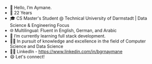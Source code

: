 - 👋 Hello, I’m Aymane.
- 🎂 22 Years 
- 🎓 CS Master's Student @ Technical University of Darmstadt | Data Science & Engineering Focus
- 🌐 Multilingual: Fluent in English, German, and Arabic
- 🌱 I’m currently learning full stack development.
- 👨‍💻 In pursuit of knowledge and excellence in the field of Computer Science and Data Science
- 👨🏾‍ LinkedIn - https://www.linkedin.com/in/bgrnaymane
- 😄 Let's connect!
